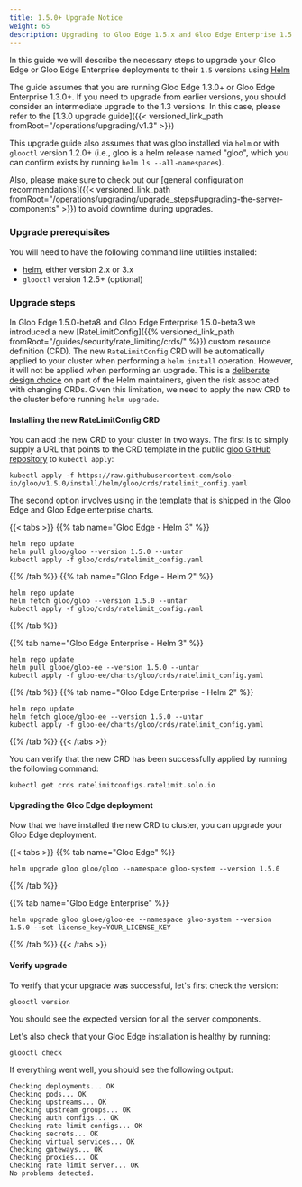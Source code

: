 ```yaml
---
title: 1.5.0+ Upgrade Notice
weight: 65
description: Upgrading to Gloo Edge 1.5.x and Gloo Edge Enterprise 1.5.x
---
```


In this guide we will describe the necessary steps to upgrade your Gloo Edge or Gloo Edge Enterprise deployments to their `1.5` 
versions using [Helm](https://github.com/helm/helm)
 
The guide assumes that you are running Gloo Edge 1.3.0+ or Gloo Edge Enterprise 1.3.0+. 
If you need to upgrade from earlier versions, you should consider an intermediate upgrade to the 1.3 versions. 
In this case, please refer to the [1.3.0 upgrade guide]({{< versioned_link_path fromRoot="/operations/upgrading/v1.3" >}})

This upgrade guide also assumes that was gloo installed via `helm` or with `glooctl` version 1.2.0+
(i.e., gloo is a helm release named "gloo", which you can confirm exists by running `helm ls --all-namespaces`).

Also, please make sure to check out our 
[general configuration recommendations]({{< versioned_link_path fromRoot="/operations/upgrading/upgrade_steps#upgrading-the-server-components" >}}) 
to avoid downtime during upgrades.

### Upgrade prerequisites
You will need to have the following command line utilities installed:
 - [helm](https://github.com/helm/helm), either version 2.x or 3.x
 - `glooctl` version 1.2.5+ (optional)
 
### Upgrade steps

In Gloo Edge 1.5.0-beta8 and Gloo Edge Enterprise 1.5.0-beta3 we introduced a new 
[RateLimitConfig]({{% versioned_link_path fromRoot="/guides/security/rate_limiting/crds/" %}}) custom resource definition (CRD).
The new `RateLimitConfig` CRD will be automatically applied to your cluster when performing a `helm install` operation. 
However, it will not be applied when performing an upgrade. This is a [deliberate design choice](https://helm.sh/docs/topics/charts/#limitations-on-crds) 
on part of the Helm maintainers, given the risk associated with changing CRDs. 
Given this limitation, we need to apply the new CRD to the cluster before running `helm upgrade`. 

#### Installing the new RateLimitConfig CRD
You can add the new CRD to your cluster in two ways. The first is to simply supply a URL that points to the CRD template 
in the public [gloo GitHub repository](github.com//solo-io/gloo) to `kubectl apply`:

```shell script
kubectl apply -f https://raw.githubusercontent.com/solo-io/gloo/v1.5.0/install/helm/gloo/crds/ratelimit_config.yaml
```

The second option involves using in the template that is shipped in the Gloo Edge and Gloo Edge enterprise charts.

{{< tabs >}}
{{% tab name="Gloo Edge - Helm 3" %}}
```shell script
helm repo update
helm pull gloo/gloo --version 1.5.0 --untar
kubectl apply -f gloo/crds/ratelimit_config.yaml
```
{{% /tab %}}
{{% tab name="Gloo Edge - Helm 2" %}}
```shell script
helm repo update
helm fetch gloo/gloo --version 1.5.0 --untar
kubectl apply -f gloo/crds/ratelimit_config.yaml
```
{{% /tab %}}

{{% tab name="Gloo Edge Enterprise - Helm 3" %}}
```shell script
helm repo update
helm pull glooe/gloo-ee --version 1.5.0 --untar
kubectl apply -f gloo-ee/charts/gloo/crds/ratelimit_config.yaml
```
{{% /tab %}}
{{% tab name="Gloo Edge Enterprise - Helm 2" %}}
```shell script
helm repo update
helm fetch glooe/gloo-ee --version 1.5.0 --untar
kubectl apply -f gloo-ee/charts/gloo/crds/ratelimit_config.yaml
```
{{% /tab %}}
{{< /tabs >}}


You can verify that the new CRD has been successfully applied by running the following command:

```shell script
kubectl get crds ratelimitconfigs.ratelimit.solo.io
```

#### Upgrading the Gloo Edge deployment
Now that we have installed the new CRD to cluster, you can upgrade your Gloo Edge deployment.

{{< tabs >}}
{{% tab name="Gloo Edge" %}}
```shell script
helm upgrade gloo gloo/gloo --namespace gloo-system --version 1.5.0
```
{{% /tab %}}

{{% tab name="Gloo Edge Enterprise" %}}
```shell script
helm upgrade gloo glooe/gloo-ee --namespace gloo-system --version 1.5.0 --set license_key=YOUR_LICENSE_KEY
```
{{% /tab %}}
{{< /tabs >}}

#### Verify upgrade
To verify that your upgrade was successful, let's first check the version:

```shell script
glooctl version
```

You should see the expected version for all the server components.

Let's also check that your Gloo Edge installation is healthy by running:

```shell script
glooctl check
```

If everything went well, you should see the following output:

```shell script
Checking deployments... OK
Checking pods... OK
Checking upstreams... OK
Checking upstream groups... OK
Checking auth configs... OK
Checking rate limit configs... OK
Checking secrets... OK
Checking virtual services... OK
Checking gateways... OK
Checking proxies... OK
Checking rate limit server... OK
No problems detected.
```